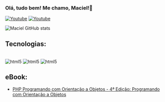 ### Olá, tudo bem! Me chamo, Maciel!👋

[![Youtube](https://img.shields.io/badge/YouTube-FF0000?style=for-the-badge&logo=youtube&logoColor=white)](https://www.youtube.com/channel/UCZlyLr-B9MgtPw4zNo1Sdsg)
[![Youtube](https://img.shields.io/badge/Instagram-E4405F?style=for-the-badge&logo=instagram&logoColor=white)](https://www.instagram.com/rep.estacio/)

![Maciel GitHub stats](https://github-readme-stats.vercel.app/api?username=macielmarques&show_icons=true&theme=tokyonight)

## Tecnologias:

<div style="display: inline-block;"><br/>
	<img align="center" alt="html5" src="https://img.shields.io/badge/HTML5-E34F26?style=for-the-badge&logo=html5&logoColor=white" />
  <img align="center" alt="html5" src="https://img.shields.io/badge/CSS3-1572B6?style=for-the-badge&logo=css3&logoColor=white" />
	<img align="center" alt="html5" src="https://img.shields.io/badge/PHP-777BB4?style=for-the-badge&logo=php&logoColor=white" />
</div><br/> 
 
## eBook: 
- [PHP Programando com Orientação a Objetos - 4ª Edição: Programando com Orientação a Objetos](https://www.amazon.com.br/dp/8575226916/ref=tsm_1_fb_lk)<br/>
